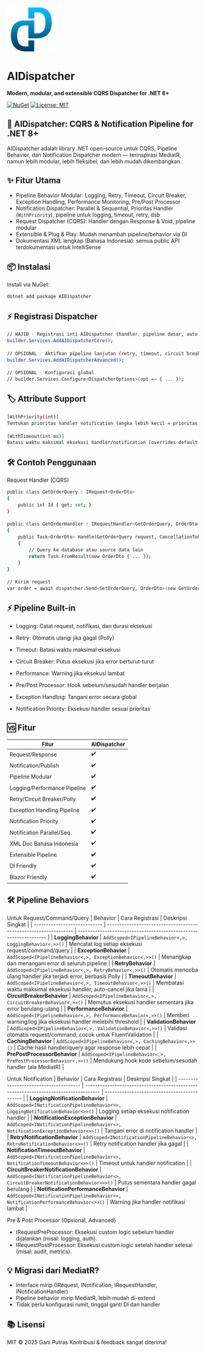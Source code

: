 ![AIDispatcher Logo](https://raw.githubusercontent.com/ganiputras/AIDispatcher/master/logo.png)

# AIDispatcher

**Modern, modular, and extensible CQRS Dispatcher for .NET 8+**

[![NuGet](https://img.shields.io/nuget/v/AIDispatcher.svg?style=flat-square)](https://www.nuget.org/packages/AIDispatcher)
[![License: MIT](https://img.shields.io/badge/license-MIT-blue.svg?style=flat-square)](https://github.com/ganiputras/AIDispatcher/blob/master/AIDispatcher/LICENSE.txt)


## 🚀 AIDispatcher: CQRS & Notification Pipeline for .NET 8+

AIDispatcher adalah library .NET open-source untuk CQRS, Pipeline Behavior, dan Notification Dispatcher modern — terinspirasi MediatR, namun lebih modular, lebih fleksibel, dan lebih mudah dikembangkan.

## ✨ Fitur Utama

- Pipeline Behavior Modular: Logging, Retry, Timeout, Circuit Breaker, Exception Handling, Performance Monitoring, Pre/Post Processor
- Notification Dispatcher: Parallel & Sequential, Prioritas Handler (`WithPriority`), pipeline untuk logging, timeout, retry, dsb
- Request Dispatcher (CQRS): Handler dengan Response & Void, pipeline modular
- Extensible & Plug & Play: Mudah menambah pipeline/behavior via DI
- Dokumentasi XML lengkap (Bahasa Indonesia): semua public API terdokumentasi untuk IntelliSense

## 📦 Instalasi

Install via NuGet:

```sh
dotnet add package AIDispatcher
```

## ⚡ Registrasi Dispatcher
```sh
// WAJIB - Registrasi inti AIDispatcher (handler, pipeline dasar, auto scan)
builder.Services.AddAIDispatcherCore();

// OPSIONAL - Aktifkan pipeline lanjutan (retry, timeout, circuit breaker, dsb)
builder.Services.AddAIDispatcherAdvanced();

// OPSIONAL - Konfigurasi global
// builder.Services.Configure<DispatcherOptions>(opt => { ... });
```

##  🏷️ Attribute Support
```sh
[WithPriority(int)]
Tentukan prioritas handler notification (angka lebih kecil = prioritas lebih tinggi).

[WithTimeout(int ms)]
Batasi waktu maksimal eksekusi handler/notification (overrides default timeout).
```


 ## 🛠️ Contoh Penggunaan
Request Handler (CQRS)
```sh
public class GetOrderQuery : IRequest<OrderDto>
{
    public int Id { get; set; }
}

public class GetOrderHandler : IRequestHandler<GetOrderQuery, OrderDto>
{
    public Task<OrderDto> Handle(GetOrderQuery request, CancellationToken cancellationToken)
    {
        // Query ke database atau source data lain
        return Task.FromResult(new OrderDto { ... });
    }
}

// Kirim request
var order = await dispatcher.Send<GetOrderQuery, OrderDto>(new GetOrderQuery { Id = 1 });    
```




## ⚡ Pipeline Built-in

- Logging: Catat request, notifikasi, dan durasi eksekusi

- Retry: Otomatis ulangi jika gagal (Polly)

- Timeout: Batasi waktu maksimal eksekusi

- Circuit Breaker: Putus eksekusi jika error berturut-turut

- Performance: Warning jika eksekusi lambat

- Pre/Post Processor: Hook sebelum/sesudah handler berjalan

- Exception Handling: Tangani error secara global

- Notification Priority: Eksekusi handler sesuai prioritas

##  🆚 Fitur

| Fitur                        | AIDispatcher |
| ---------------------------- | ------------ |
| Request/Response             | ✔️           |
| Notification/Publish         | ✔️           |
| Pipeline Modular             | ✔️           |
| Logging/Performance Pipeline | ✔️           |
| Retry/Circuit Breaker/Polly  | ✔️           |
| Exception Handling Pipeline  | ✔️           |
| Notification Priority        | ✔️           |
| Notification Parallel/Seq    | ✔️           |
| XML Doc Bahasa Indonesia     | ✔️           |
| Extensible Pipeline          | ✔️           |
| DI Friendly                  | ✔️           |
| Blazor Friendly              | ✔️           |




  
##  🛠️ Pipeline Behaviors
Untuk Request/Command/Query
| Behavior                     | Cara Registrasi                                                  | Deskripsi Singkat                                                 |
| ---------------------------- | ---------------------------------------------------------------- | ----------------------------------------------------------------- |
| **LoggingBehavior**          | `AddScoped<IPipelineBehavior<,>, LoggingBehavior<,>>()`          | Mencatat log setiap eksekusi request/command/query                |
| **ExceptionBehavior**        | `AddScoped<IPipelineBehavior<,>, ExceptionBehavior<,>>()`        | Menangkap dan menangani error di seluruh pipeline                 |
| **RetryBehavior**            | `AddScoped<IPipelineBehavior<,>, RetryBehavior<,>>()`            | Otomatis mencoba ulang handler jika terjadi error, berbasis Polly |
| **TimeoutBehavior**          | `AddScoped<IPipelineBehavior<,>, TimeoutBehavior<,>>()`          | Membatasi waktu maksimal eksekusi handler, auto-cancel jika lama  |
| **CircuitBreakerBehavior**   | `AddScoped<IPipelineBehavior<,>, CircuitBreakerBehavior<,>>()`   | Memutus eksekusi handler sementara jika error berulang-ulang      |
| **PerformanceBehavior**      | `AddScoped<IPipelineBehavior<,>, PerformanceBehavior<,>>()`      | Memberi warning/log jika eksekusi handler melebihi threshold      |
| **ValidationBehavior**       | `AddScoped<IPipelineBehavior<,>, ValidationBehavior<,>>()`       | Validasi otomatis request/command, cocok untuk FluentValidation   |
| **CachingBehavior**          | `AddScoped<IPipelineBehavior<,>, CachingBehavior<,>>()`          | Cache hasil handler/query agar response lebih cepat               |
| **PrePostProcessorBehavior** | `AddScoped<IPipelineBehavior<,>, PrePostProcessorBehavior<,>>()` | Mendukung hook kode sebelum/sesudah handler (ala MediatR)         |

Untuk Notification
| Behavior                               | Cara Registrasi                                                                      | Deskripsi Singkat                            |
| -------------------------------------- | ------------------------------------------------------------------------------------ | -------------------------------------------- |
| **LoggingNotificationBehavior**        | `AddScoped<INotificationPipelineBehavior<>, LoggingNotificationBehavior<>>()`        | Logging setiap eksekusi notification handler |
| **NotificationExceptionBehavior**      | `AddScoped<INotificationPipelineBehavior<>, NotificationExceptionBehavior<>>()`      | Tangani error di notification handler        |
| **RetryNotificationBehavior**          | `AddScoped<INotificationPipelineBehavior<>, RetryNotificationBehavior<>>()`          | Retry notification handler jika gagal        |
| **NotificationTimeoutBehavior**        | `AddScoped<INotificationPipelineBehavior<>, NotificationTimeoutBehavior<>>()`        | Timeout untuk handler notification           |
| **CircuitBreakerNotificationBehavior** | `AddScoped<INotificationPipelineBehavior<>, CircuitBreakerNotificationBehavior<>>()` | Putus sementara handler gagal berulang       |
| **NotificationPerformanceBehavior**    | `AddScoped<INotificationPipelineBehavior<>, NotificationPerformanceBehavior<>>()`    | Warning jika handler notifikasi lambat       |


Pre & Post Processor (Opsional, Advanced)
- IRequestPreProcessor: Eksekusi custom logic sebelum handler dijalankan (misal: logging, auth).
- IRequestPostProcessor: Eksekusi custom logic setelah handler selesai (misal: audit, metrics).



##  💡 Migrasi dari MediatR?
- Interface mirip (IRequest, INotification, IRequestHandler, INotificationHandler)
- Pipeline behavior mirip MediatR, lebih mudah di-extend
- Tidak perlu konfigurasi rumit, tinggal ganti DI dan handler





##    📚 Lisensi
MIT © 2025 Gani Putras
Kontribusi & feedback sangat diterima!
